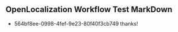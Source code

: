 ## OpenLocalization Workflow Test MarkDown
* 564bf8ee-0998-4fef-9e23-80f40f3cb749 thanks!

<!--HONumber=Aug16_HO3-->



